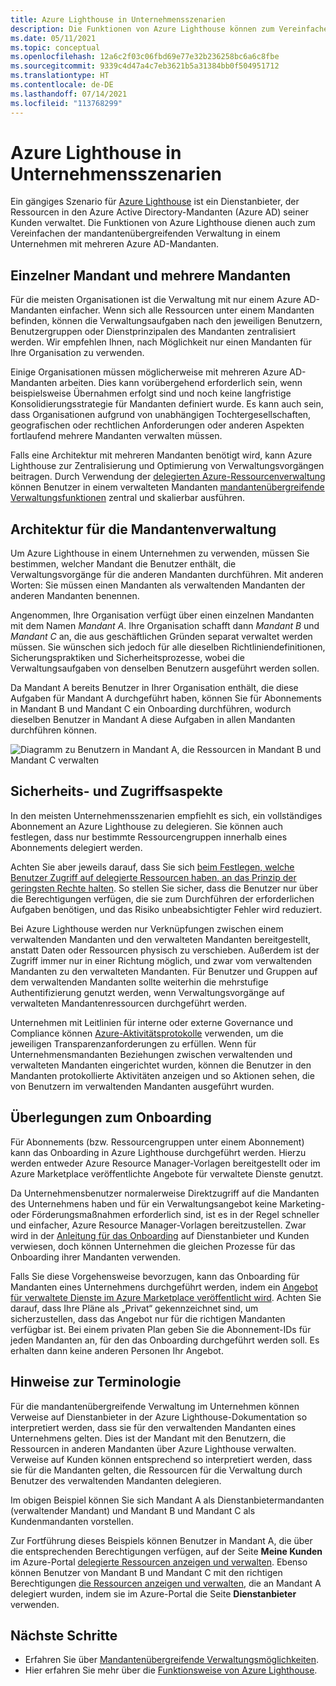 ```yaml
---
title: Azure Lighthouse in Unternehmensszenarien
description: Die Funktionen von Azure Lighthouse können zum Vereinfachen der mandantenübergreifenden Verwaltung in einem Unternehmen, in dem mehrere Azure AD-Mandanten vorhanden sind, verwendet werden.
ms.date: 05/11/2021
ms.topic: conceptual
ms.openlocfilehash: 12a6c2f03c06fbd69e77e32b236258bc6a6c8fbe
ms.sourcegitcommit: 9339c4d47a4c7eb3621b5a31384bb0f504951712
ms.translationtype: HT
ms.contentlocale: de-DE
ms.lasthandoff: 07/14/2021
ms.locfileid: "113768299"
---
```

# <a name="azure-lighthouse-in-enterprise-scenarios"></a>Azure Lighthouse in Unternehmensszenarien

Ein gängiges Szenario für [Azure Lighthouse](../overview.md) ist ein Dienstanbieter, der Ressourcen in den Azure Active Directory-Mandanten (Azure AD) seiner Kunden verwaltet. Die Funktionen von Azure Lighthouse dienen auch zum Vereinfachen der mandantenübergreifenden Verwaltung in einem Unternehmen mit mehreren Azure AD-Mandanten.

## <a name="single-vs-multiple-tenants"></a>Einzelner Mandant und mehrere Mandanten

Für die meisten Organisationen ist die Verwaltung mit nur einem Azure AD-Mandanten einfacher. Wenn sich alle Ressourcen unter einem Mandanten befinden, können die Verwaltungsaufgaben nach den jeweiligen Benutzern, Benutzergruppen oder Dienstprinzipalen des Mandanten zentralisiert werden. Wir empfehlen Ihnen, nach Möglichkeit nur einen Mandanten für Ihre Organisation zu verwenden.

Einige Organisationen müssen möglicherweise mit mehreren Azure AD-Mandanten arbeiten. Dies kann vorübergehend erforderlich sein, wenn beispielsweise Übernahmen erfolgt sind und noch keine langfristige Konsolidierungsstrategie für Mandanten definiert wurde. Es kann auch sein, dass Organisationen aufgrund von unabhängigen Tochtergesellschaften, geografischen oder rechtlichen Anforderungen oder anderen Aspekten fortlaufend mehrere Mandanten verwalten müssen.

Falls eine Architektur mit mehreren Mandanten benötigt wird, kann Azure Lighthouse zur Zentralisierung und Optimierung von Verwaltungsvorgängen beitragen. Durch Verwendung der [delegierten Azure-Ressourcenverwaltung](architecture.md) können Benutzer in einem verwalteten Mandanten [mandantenübergreifende Verwaltungsfunktionen](cross-tenant-management-experience.md) zentral und skalierbar ausführen.

## <a name="tenant-management-architecture"></a>Architektur für die Mandantenverwaltung

Um Azure Lighthouse in einem Unternehmen zu verwenden, müssen Sie bestimmen, welcher Mandant die Benutzer enthält, die Verwaltungsvorgänge für die anderen Mandanten durchführen. Mit anderen Worten: Sie müssen einen Mandanten als verwaltenden Mandanten der anderen Mandanten benennen.

Angenommen, Ihre Organisation verfügt über einen einzelnen Mandanten mit dem Namen *Mandant A*. Ihre Organisation schafft dann *Mandant B* und *Mandant C* an, die aus geschäftlichen Gründen separat verwaltet werden müssen. Sie wünschen sich jedoch für alle dieselben Richtliniendefinitionen, Sicherungspraktiken und Sicherheitsprozesse, wobei die Verwaltungsaufgaben von denselben Benutzern ausgeführt werden sollen.

Da Mandant A bereits Benutzer in Ihrer Organisation enthält, die diese Aufgaben für Mandant A durchgeführt haben, können Sie für Abonnements in Mandant B und Mandant C ein Onboarding durchführen, wodurch dieselben Benutzer in Mandant A diese Aufgaben in allen Mandanten durchführen können.

![Diagramm zu Benutzern in Mandant A, die Ressourcen in Mandant B und Mandant C verwalten](../media/enterprise-azure-lighthouse.jpg)

## <a name="security-and-access-considerations"></a>Sicherheits- und Zugriffsaspekte

In den meisten Unternehmensszenarien empfiehlt es sich, ein vollständiges Abonnement an Azure Lighthouse zu delegieren. Sie können auch festlegen, dass nur bestimmte Ressourcengruppen innerhalb eines Abonnements delegiert werden.

Achten Sie aber jeweils darauf, dass Sie sich [beim Festlegen, welche Benutzer Zugriff auf delegierte Ressourcen haben, an das Prinzip der geringsten Rechte halten](recommended-security-practices.md#assign-permissions-to-groups-using-the-principle-of-least-privilege). So stellen Sie sicher, dass die Benutzer nur über die Berechtigungen verfügen, die sie zum Durchführen der erforderlichen Aufgaben benötigen, und das Risiko unbeabsichtigter Fehler wird reduziert.

Bei Azure Lighthouse werden nur Verknüpfungen zwischen einem verwaltenden Mandanten und den verwalteten Mandanten bereitgestellt, anstatt Daten oder Ressourcen physisch zu verschieben. Außerdem ist der Zugriff immer nur in einer Richtung möglich, und zwar vom verwaltenden Mandanten zu den verwalteten Mandanten. Für Benutzer und Gruppen auf dem verwaltenden Mandanten sollte weiterhin die mehrstufige Authentifizierung genutzt werden, wenn Verwaltungsvorgänge auf verwalteten Mandantenressourcen durchgeführt werden.

Unternehmen mit Leitlinien für interne oder externe Governance und Compliance können [Azure-Aktivitätsprotokolle](../../azure-monitor/essentials/platform-logs-overview.md) verwenden, um die jeweiligen Transparenzanforderungen zu erfüllen. Wenn für Unternehmensmandanten Beziehungen zwischen verwaltenden und verwalteten Mandanten eingerichtet wurden, können die Benutzer in den Mandanten protokollierte Aktivitäten anzeigen und so Aktionen sehen, die von Benutzern im verwaltenden Mandanten ausgeführt wurden.

## <a name="onboarding-considerations"></a>Überlegungen zum Onboarding

Für Abonnements (bzw. Ressourcengruppen unter einem Abonnement) kann das Onboarding in Azure Lighthouse durchgeführt werden. Hierzu werden entweder Azure Resource Manager-Vorlagen bereitgestellt oder im Azure Marketplace veröffentlichte Angebote für verwaltete Dienste genutzt.

Da Unternehmensbenutzer normalerweise Direktzugriff auf die Mandanten des Unternehmens haben und für ein Verwaltungsangebot keine Marketing- oder Förderungsmaßnahmen erforderlich sind, ist es in der Regel schneller und einfacher, Azure Resource Manager-Vorlagen bereitzustellen. Zwar wird in der [Anleitung für das Onboarding](../how-to/onboard-customer.md) auf Dienstanbieter und Kunden verwiesen, doch können Unternehmen die gleichen Prozesse für das Onboarding ihrer Mandanten verwenden.

Falls Sie diese Vorgehensweise bevorzugen, kann das Onboarding für Mandanten eines Unternehmens durchgeführt werden, indem ein [Angebot für verwaltete Dienste im Azure Marketplace veröffentlicht wird](../how-to/publish-managed-services-offers.md). Achten Sie darauf, dass Ihre Pläne als „Privat“ gekennzeichnet sind, um sicherzustellen, dass das Angebot nur für die richtigen Mandanten verfügbar ist. Bei einem privaten Plan geben Sie die Abonnement-IDs für jeden Mandanten an, für den das Onboarding durchgeführt werden soll. Es erhalten dann keine anderen Personen Ihr Angebot.

## <a name="terminology-notes"></a>Hinweise zur Terminologie

Für die mandantenübergreifende Verwaltung im Unternehmen können Verweise auf Dienstanbieter in der Azure Lighthouse-Dokumentation so interpretiert werden, dass sie für den verwaltenden Mandanten eines Unternehmens gelten. Dies ist der Mandant mit den Benutzern, die Ressourcen in anderen Mandanten über Azure Lighthouse verwalten. Verweise auf Kunden können entsprechend so interpretiert werden, dass sie für die Mandanten gelten, die Ressourcen für die Verwaltung durch Benutzer des verwaltenden Mandanten delegieren.

Im obigen Beispiel können Sie sich Mandant A als Dienstanbietermandanten (verwaltender Mandant) und Mandant B und Mandant C als Kundenmandanten vorstellen.

Zur Fortführung dieses Beispiels können Benutzer in Mandant A, die über die entsprechenden Berechtigungen verfügen, auf der Seite **Meine Kunden** im Azure-Portal [delegierte Ressourcen anzeigen und verwalten](../how-to/view-manage-customers.md). Ebenso können Benutzer von Mandant B und Mandant C mit den richtigen Berechtigungen [die Ressourcen anzeigen und verwalten](../how-to/view-manage-service-providers.md), die an Mandant A delegiert wurden, indem sie im Azure-Portal die Seite **Dienstanbieter** verwenden.

## <a name="next-steps"></a>Nächste Schritte

- Erfahren Sie über [Mandantenübergreifende Verwaltungsmöglichkeiten](cross-tenant-management-experience.md).
- Hier erfahren Sie mehr über die [Funktionsweise von Azure Lighthouse](architecture.md).

